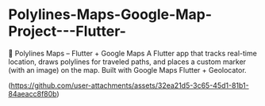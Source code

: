 # Polylines-Maps-Google-Map-Project---Flutter-
📍 Polylines Maps – Flutter + Google Maps  A Flutter app that tracks real-time location, draws polylines for traveled paths, and places a custom marker (with an image) on the map. Built with Google Maps Flutter + Geolocator.

(https://github.com/user-attachments/assets/32ea21d5-3c65-45d1-81b1-84aeacc8f80b)
